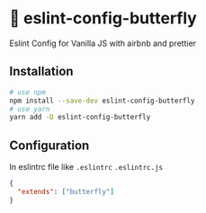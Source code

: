 # 🦋 eslint-config-butterfly

Eslint Config for Vanilla JS with airbnb and prettier

## Installation

```sh
# use npm
npm install --save-dev eslint-config-butterfly
# use yarn
yarn add -D eslint-config-butterfly
```

## Configuration

In eslintrc file like `.eslintrc` `.eslintrc.js`

```json
{
  "extends": ["butterfly"]
}
```
